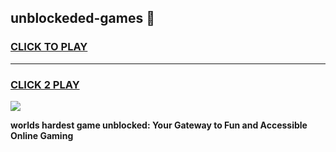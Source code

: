
## unblockeded-games 👋
<h3>
<a href="https://premium.freeplayer.one?title=unblockeded-games&ref=14F">CLICK TO PLAY</a></h3>
<hr>

<h3>
<a href="https://premium.freeplayer.one?title=unblockeded-games&ref=14F">CLICK 2 PLAY</a>
  
</h3>

<a href="https://premium.freeplayer.one?title=unblockeded-games&ref=12F/"><img src="https://clearcache.store/games.png"></a>


**worlds hardest game unblocked: Your Gateway to Fun and Accessible Online Gaming**
